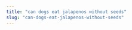 ```yaml
---
title: "can dogs eat jalapenos without seeds"
slug: "can-dogs-eat-jalapenos-without-seeds"
---
```


